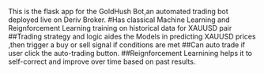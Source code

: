 This is the flask app for the GoldHush Bot,an automated trading bot deployed live on Deriv Broker.
#Has classical Machine Learning and Reignforcement Learning training on historical data for XAUUSD pair
##Trading strategy and logic aides the Models in predicting XAUUSD prices ,then trigger a buy or sell signal if conditions are met
##Can auto trade if user click the auto-trading button.
##Reignforcement Learnining helps it to self-correct and improve over time based on past results.
